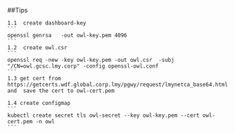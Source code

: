 ##Tips

    1.1  create dashboard-key
    ```
    openssl genrsa   -out owl-key.pem 4096
    ```
    1.2  create owl.csr
    ```
    openssl req -new -key owl-key.pem -out owl.csr  -subj "/CN=owl.gcsc.lmy.corp" -config openssl-owl.conf
    ```
    1.3 get cert from https://getcerts.wdf.global.corp.lmy/pgwy/request/lmynetca_base64.html and  save the cert to owl-cert.pem

    1.4 create configmap 
    ```
    kubectl create secret tls owl-secret --key owl-key.pem --cert owl-cert.pem -n owl
    ```
    